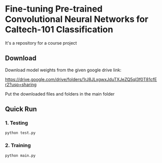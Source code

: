 # Fine-tuning Pre-trained Convolutional Neural Networks for Caltech-101 Classification

It's a repository for a course project

## Download

Download model weights from the given google drive link: 

https://drive.google.com/drive/folders/1rJ8JLxgwxJduTXJeZQ5ql3f0T81cfEr2?usp=sharing

Put the downloaded files and folders in the main folder

## Quick Run

### 1. Testing

```bash
python test.py
```

### 2. Training

```bash
python main.py
```
